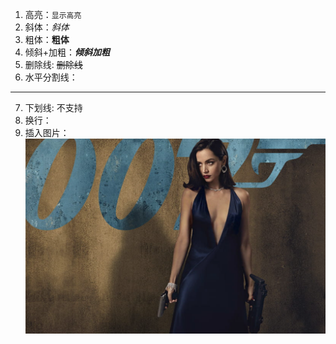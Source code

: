 1. 高亮：`显示高亮`
2. 斜体：*斜体*
3. 粗体：**粗体**
4. 倾斜+加粗：***倾斜加粗***
5. 删除线: ~~删除线~~
6. 水平分割线：
---
7. 下划线: 不支持
8. 换行：<br>
9. 插入图片：![示例图片](./Image/Capture.PNG)


